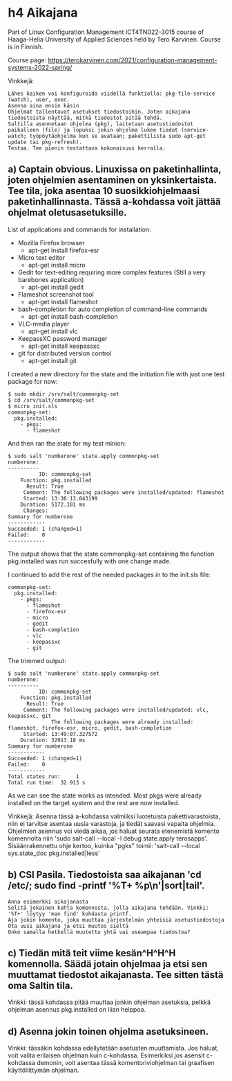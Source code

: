 # h4 Aikajana

Part of Linux Configuration Management ICT4TN022-3015 course of Haaga-Helia University of Applied Sciences held by Tero Karvinen. Course is in Finnish.  

Course page: https://terokarvinen.com/2021/configuration-management-systems-2022-spring/  

Vinkkejä:

    Lähes kaiken voi konfiguroida viidellä funktiolla: pkg-file-service (watch), user, exec.
    Asenna aina ensin käsin
    Ohjelmat tallentavat asetukset tiedostoihin. Joten aikajana tiedostoista näyttää, mitkä tiedostot pitää tehdä.
    Saltilla asennetaan ohjelma (pkg), laitetaan asetustiedostot paikalleen (file) ja lopuksi jokin ohjelma lukee tiedot (service-watch; työpöytäohjelma kun se avataan; pakettilista sudo apt-get update tai pkg-refresh).
    Testaa. Tee pienin testattava kokonaisuus kerralla.

## a) Captain obvious. Linuxissa on paketinhallinta, joten ohjelmien asentaminen on yksinkertaista. Tee tila, joka asentaa 10 suosikkiohjelmaasi paketinhallinnasta. Tässä a-kohdassa voit jättää ohjelmat oletusasetuksille.

List of applications and commands for installation:  
- Mozilla Firefox browser  
    * apt-get install firefox-esr  
- Micro text editor  
    * apt-get install micro  
- Gedit for text-editing requiring more complex features (Still a very barebones application) 
    * apt-get install gedit  
- Flameshot screenshot tool  
    * apt-get install flameshot  
- bash-completion for auto completion of command-line commands  
    * apt-get install bash-completion
- VLC-media player  
    * apt-get install vlc
- KeepassXC password manager  
    * apt-get install keepassxc  
- git for distributed version control  
    * apt-get install git  

I created a new directory for the state and the initiation file with just one test package for now:  
```
$ sudo mkdir /srv/salt/commonpkg-set
$ cd /srv/salt/commonpkg-set
$ micro init.sls
commonpkg-set:
  pkg.installed:
    - pkgs:
      - flameshot
```

And then ran the state for my test minion:  
```
$ sudo salt 'numberone' state.apply commonpkg-set
numberone:
----------
          ID: commonpkg-set
    Function: pkg.installed
      Result: True
     Comment: The following packages were installed/updated: flameshot
     Started: 13:36:13.043199
    Duration: 5172.101 ms
     Changes:   
Summary for numberone
------------
Succeeded: 1 (changed=1)
Failed:    0
------------
```
The output shows that the state commonpkg-set containing the function pkg.installed was run succesfully with one change made.  

I continued to add the rest of the needed packages in to the init.sls file:  
```
commonpkg-set:
  pkg.installed:
    - pkgs:
      - flameshot
      - firefox-esr
      - micro
      - gedit
      - bash-completion
      - vlc
      - keepassxc
      - git
```

The trimmed output:  

```
$ sudo salt 'numberone' state.apply commonpkg-set
numberone:
----------
          ID: commonpkg-set
    Function: pkg.installed
      Result: True
     Comment: The following packages were installed/updated: vlc, keepassxc, git
              The following packages were already installed: flameshot, firefox-esr, micro, gedit, bash-completion
     Started: 13:49:07.327572
    Duration: 32913.18 ms
Summary for numberone
------------
Succeeded: 1 (changed=1)
Failed:    0
------------
Total states run:     1
Total run time:  32.913 s
```

As we can see the state works as intended. Most pkgs were already installed on the target system and the rest are now installed.  

Vinkkejä: Asenna tässä a-kohdassa valmiiksi luotetuista pakettivarastoista, niin ei tarvitse asentaa uusia varastoja, ja tiedät saavasi vapaita ohjelmia. Ohjelmien asennus voi viedä aikaa, jos haluat seurata etenemistä komento komennolta niin 'sudo salt-call --local -l debug state.apply terosapps'. Sisäänrakennettu ohje kertoo, kuinka "pgks" toimii: 'salt-call --local sys.state_doc pkg.installed|less'

## b) CSI Pasila. Tiedostoista saa aikajanan 'cd /etc/; sudo find -printf '%T+ %p\n'|sort|tail'.

    Anna esimerkki aikajanasta
    Selitä jokainen kohta komennosta, jolla aikajana tehdään. Vinkki: '%T+' löytyy 'man find' kohdasta printf.
    Aja jokin komento, joka muuttaa järjestelmän yhteisiä asetustiedostoja
    Ota uusi aikajana ja etsi muutos sieltä
    Onko samalla hetkellä muutettu yhtä vai useampaa tiedostoa?

## c) Tiedän mitä teit viime kesän^H^H^H komennolla. Säädä jotain ohjelmaa ja etsi sen muuttamat tiedostot aikajanasta. Tee sitten tästä oma Saltin tila.

Vinkki: tässä kohdassa pitää muuttaa jonkin ohjelman asetuksia, pelkkä ohjelman asennus pkg.installed on liian helppoa.

## d) Asenna jokin toinen ohjelma asetuksineen.

Vinkki: tässäkin kohdassa edellytetään asetusten muuttamista. Jos haluat, voit valita erilaisen ohjelman kuin c-kohdassa. Esimerkiksi jos asensit c-kohdassa demonin, voit asentaa tässä komentoriviohjelman tai graafisen käyttöliittymän ohjelman.
